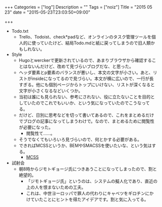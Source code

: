 +++
Categories = ["log"]
Description = ""
Tags = ["noiz"]
Title = "2015 05 23"
date = "2015-05-23T23:03:50+09:00"

+++

* Todo.txt
	* Trello、Todoist、check*padなど、オンラインのタスク管理ツールを個人的に使っていたけど、結局Todo.mdと紙に戻ってしまうので旧人類かもしれない。
* Style
	* Hugoとwerckerで更新されているので、あまりブラウザから確認することはないんだけど、改めて見づらいブログだな、と思った。
	* ヘッダ要素とp要素のバランスが悪いし、本文の文字が小さい。あと、リストがinsideになってるので見づらい。本文が横に広いので、一行が長すぎる。他にも個別ページからトップにいけない、リストが深くなると文字が小さくなるなどいくつか。
	* 当初は誰にも見られない、参考にされない、役に立たないことを目的としていたのでこれでもいいか、という気になっていたのでこうなってる。
	* だけど、日別に思考などを切って書いてあるので、これをまとめるだけでブログの記事になってしまうわけで。なので、まとめるために閲覧性が必要になった。
		* 閲覧性て……。
	* そうでなくてもいろいろ見づらいので、何とかする必要がある。
	* できればMCSSというか、BEMやSMACSSを使いたいな、という気はする。
		* [MCSS](http://operatino.github.io/MCSS/ja/)
* 試射会
	* 朝8時からジモトギョージ氏につきあうことになってしまったので、割と絶望的。
		* 「ジモトギョージ氏」というのは、システムの擬人化であり、直近の上の人を恨まないための工夫。
		* これは、中世ヨーロッパで罪人の代わりにキャベツをギロチンにかけていたことにヒントを得たアイデアです。割と気に入ってる。